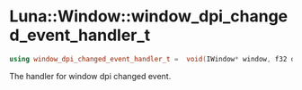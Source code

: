 # Luna::Window::window_dpi_changed_event_handler_t

```c++
using window_dpi_changed_event_handler_t =  void(IWindow* window, f32 dpi_scale)
```

The handler for window dpi changed event. 

